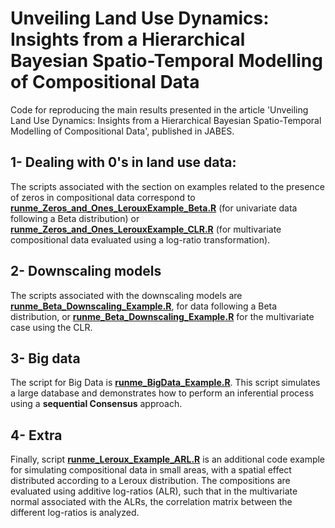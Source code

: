 # Unveiling Land Use Dynamics: Insights from a Hierarchical Bayesian Spatio-Temporal Modelling of Compositional Data
Code for reproducing the main results presented in the article 'Unveiling Land Use Dynamics: Insights from a Hierarchical Bayesian Spatio-Temporal Modelling of Compositional Data', published in JABES.

## 1- Dealing with 0's in land use data:

The scripts associated with the section on examples related to the presence of zeros in compositional data correspond to [**runme_Zeros_and_Ones_LerouxExample_Beta.R**](./runme_Zeros_and_Ones_LerouxExample_Beta.R) (for univariate data following a Beta distribution) or [**runme_Zeros_and_Ones_LerouxExample_CLR.R**](./runme_Zeros_and_Ones_LerouxExample_CLR.R) (for multivariate compositional data evaluated using a log-ratio transformation).

## 2- Downscaling models

The scripts associated with the downscaling models are [**runme_Beta_Downscaling_Example.R**](./runme_Beta_Downscaling_Example.R), for data following a Beta distribution, or [**runme_Beta_Downscaling_Example.R**](./runme_Beta_Downscaling_Example.R) for the multivariate case using the CLR.

## 3- Big data

The script for Big Data is [**runme_BigData_Example.R**](./runme_BigData_Example.R). This script simulates a large database and demonstrates how to perform an inferential process using a **sequential Consensus** approach.

## 4- Extra

Finally, script [**runme_Leroux_Example_ARL.R**](./runme_Leroux_Example_ARL.R) is an additional code example for simulating compositional data in small areas, with a spatial effect distributed according to a Leroux distribution. The compositions are evaluated using additive log-ratios (ALR), such that in the multivariate normal associated with the ALRs, the correlation matrix between the different log-ratios is analyzed.
